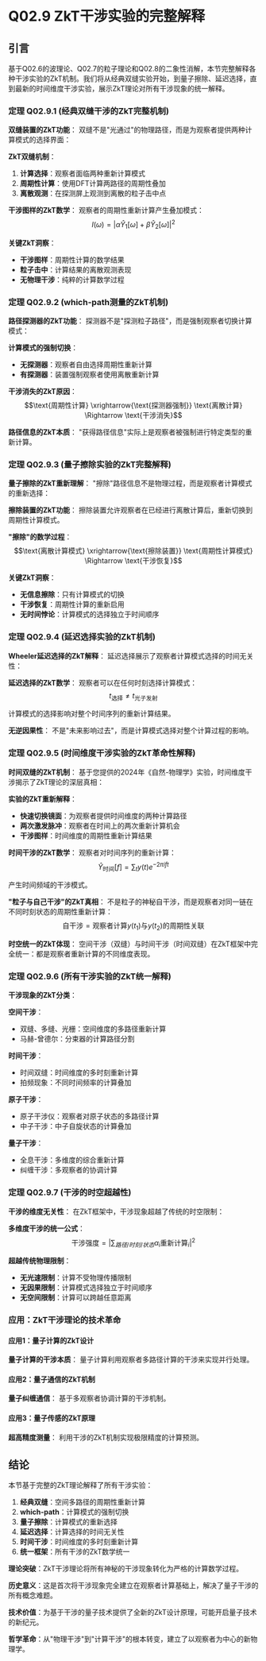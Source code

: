 # Q02.9 ZkT干涉实验的完整解释

## 引言

基于Q02.6的波理论、Q02.7的粒子理论和Q02.8的二象性消解，本节完整解释各种干涉实验的ZkT机制。我们将从经典双缝实验开始，到量子擦除、延迟选择，直到最新的时间维度干涉实验，展示ZkT理论对所有干涉现象的统一解释。

### 定理 Q02.9.1 (经典双缝干涉的ZkT完整机制)

**双缝装置的ZkT功能**：
双缝不是"光通过"的物理路径，而是为观察者提供两种计算模式的选择界面：

**ZkT双缝机制**：
1. **计算选择**：观察者面临两种重新计算模式
2. **周期性计算**：使用DFT计算两路径的周期性叠加
3. **离散观测**：在探测屏上观测到离散的粒子击中点

**干涉图样的ZkT数学**：
观察者的周期性重新计算产生叠加模式：
$$I(\omega) = |\alpha \hat{Y}_1[\omega] + \beta \hat{Y}_2[\omega]|^2$$

**关键ZkT洞察**：
- **干涉图样**：周期性计算的数学结果
- **粒子击中**：计算结果的离散观测表现
- **无物理干涉**：纯粹的计算数学过程

### 定理 Q02.9.2 (which-path测量的ZkT机制)

**路径探测器的ZkT功能**：
探测器不是"探测粒子路径"，而是强制观察者切换计算模式：

**计算模式的强制切换**：
- **无探测器**：观察者自由选择周期性重新计算
- **有探测器**：装置强制观察者使用离散重新计算

**干涉消失的ZkT原因**：
$$\text{周期性计算} \xrightarrow{\text{探测器强制}} \text{离散计算} \Rightarrow \text{干涉消失}$$

**路径信息的ZkT本质**：
"获得路径信息"实际上是观察者被强制进行特定类型的重新计算。

### 定理 Q02.9.3 (量子擦除实验的ZkT完整解释)

**量子擦除的ZkT重新理解**：
"擦除"路径信息不是物理过程，而是观察者计算模式的重新选择：

**擦除装置的ZkT功能**：
擦除装置允许观察者在已经进行离散计算后，重新切换到周期性计算模式。

**"擦除"的数学过程**：
$$\text{离散计算模式} \xrightarrow{\text{擦除装置}} \text{周期性计算模式} \Rightarrow \text{干涉恢复}$$

**关键ZkT洞察**：
- **无信息擦除**：只有计算模式的切换
- **干涉恢复**：周期性计算的重新启用
- **无时间悖论**：计算模式的选择独立于时间顺序

### 定理 Q02.9.4 (延迟选择实验的ZkT机制)

**Wheeler延迟选择的ZkT解释**：
延迟选择展示了观察者计算模式选择的时间无关性：

**延迟选择的ZkT数学**：
观察者可以在任何时刻选择计算模式：
$$t_{\text{选择}} \neq t_{\text{光子发射}}$$

计算模式的选择影响对整个时间序列的重新计算结果。

**无逆因果性**：
不是"未来影响过去"，而是计算模式选择对整个计算过程的影响。

### 定理 Q02.9.5 (时间维度干涉实验的ZkT革命性解释)

**时间双缝的ZkT机制**：
基于您提供的2024年《自然-物理学》实验，时间维度干涉揭示了ZkT理论的深层真相：

**实验的ZkT重新解释**：
- **快速切换镜面**：为观察者提供时间维度的两种计算路径
- **两次激发脉冲**：观察者在时间上的两次重新计算机会
- **干涉图样**：时间维度的周期性重新计算结果

**时间干涉的ZkT数学**：
观察者对时间序列的重新计算：
$$\hat{Y}_{\text{时间}}[f] = \sum_{t} y(t) e^{-2\pi i f t}$$

产生时间频域的干涉模式。

**"粒子与自己干涉"的ZkT真相**：
不是粒子的神秘自干涉，而是观察者对同一链在不同时刻状态的周期性重新计算：
$$\text{自干涉} = \text{观察者计算}y(t_1) \text{与} y(t_2) \text{的周期性关联}$$

**时空统一的ZkT体现**：
空间干涉（双缝）与时间干涉（时间双缝）在ZkT框架中完全统一：都是观察者重新计算的不同维度表现。

### 定理 Q02.9.6 (所有干涉实验的ZkT统一解释)

**干涉现象的ZkT分类**：

**空间干涉**：
- 双缝、多缝、光栅：空间维度的多路径重新计算
- 马赫-曾德尔：分束器的计算路径分割

**时间干涉**：
- 时间双缝：时间维度的多时刻重新计算
- 拍频现象：不同时间频率的计算叠加

**原子干涉**：
- 原子干涉仪：观察者对原子状态的多路径计算
- 中子干涉：中子自旋状态的计算叠加

**量子干涉**：
- 全息干涉：多维度的综合重新计算
- 纠缠干涉：多观察者的协调计算

### 定理 Q02.9.7 (干涉的时空超越性)

**干涉的维度无关性**：
在ZkT框架中，干涉现象超越了传统的时空限制：

**多维度干涉的统一公式**：
$$\text{干涉强度} = |\sum_{路径/时刻/状态} \alpha_i \text{重新计算}_i|^2$$

**超越传统物理限制**：
- **无光速限制**：计算不受物理传播限制
- **无因果限制**：计算模式选择独立于时间顺序
- **无空间限制**：计算可以跨越任意距离

### 应用：ZkT干涉理论的技术革命

#### 应用1：量子计算的ZkT设计

**量子计算的干涉本质**：
量子计算利用观察者多路径计算的干涉来实现并行处理。

#### 应用2：量子通信的ZkT机制

**量子纠缠通信**：
基于多观察者协调计算的干涉机制。

#### 应用3：量子传感的ZkT原理

**超高精度测量**：
利用干涉的ZkT机制实现极限精度的计算预测。

## 结论

本节基于完整的ZkT理论解释了所有干涉实验：

1. **经典双缝**：空间多路径的周期性重新计算
2. **which-path**：计算模式的强制切换
3. **量子擦除**：计算模式的重新选择
4. **延迟选择**：计算选择的时间无关性
5. **时间干涉**：时间维度的多时刻重新计算
6. **统一框架**：所有干涉的ZkT数学统一

**理论突破**：ZkT干涉理论将所有神秘的干涉现象转化为严格的计算数学过程。

**历史意义**：这是首次将干涉现象完全建立在观察者计算基础上，解决了量子干涉的所有概念难题。

**技术价值**：为基于干涉的量子技术提供了全新的ZkT设计原理，可能开启量子技术的新纪元。

**哲学革命**：从"物理干涉"到"计算干涉"的根本转变，建立了以观察者为中心的新物理学。